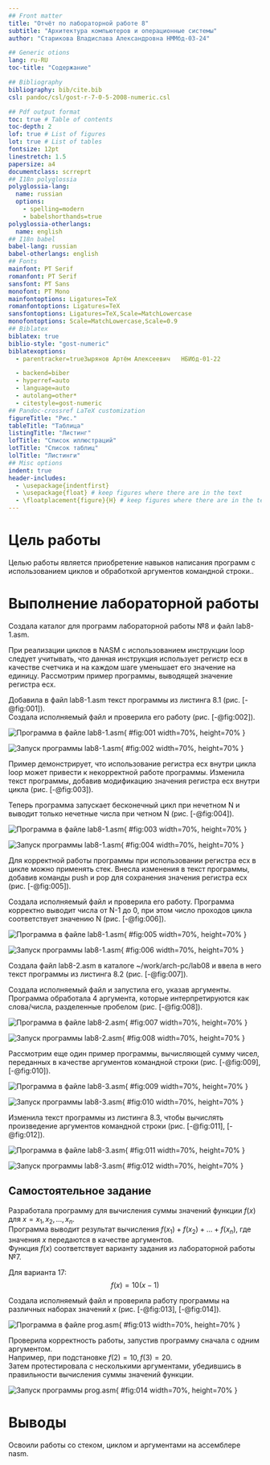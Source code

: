 ```yaml
---
## Front matter
title: "Отчёт по лабораторной работе 8"
subtitle: "Архитектура компьютеров и операционные системы"
author: "Старикова Владислава Александровна НММбд-03-24"

## Generic otions
lang: ru-RU
toc-title: "Содержание"

## Bibliography
bibliography: bib/cite.bib
csl: pandoc/csl/gost-r-7-0-5-2008-numeric.csl

## Pdf output format
toc: true # Table of contents
toc-depth: 2
lof: true # List of figures
lot: true # List of tables
fontsize: 12pt
linestretch: 1.5
papersize: a4
documentclass: scrreprt
## I18n polyglossia
polyglossia-lang:
  name: russian
  options:
	- spelling=modern
	- babelshorthands=true
polyglossia-otherlangs:
  name: english
## I18n babel
babel-lang: russian
babel-otherlangs: english
## Fonts
mainfont: PT Serif
romanfont: PT Serif
sansfont: PT Sans
monofont: PT Mono
mainfontoptions: Ligatures=TeX
romanfontoptions: Ligatures=TeX
sansfontoptions: Ligatures=TeX,Scale=MatchLowercase
monofontoptions: Scale=MatchLowercase,Scale=0.9
## Biblatex
biblatex: true
biblio-style: "gost-numeric"
biblatexoptions:
  - parentracker=trueЗырянов Артём Алексеевич	НБИбд-01-22

  - backend=biber
  - hyperref=auto
  - language=auto
  - autolang=other*
  - citestyle=gost-numeric
## Pandoc-crossref LaTeX customization
figureTitle: "Рис."
tableTitle: "Таблица"
listingTitle: "Листинг"
lofTitle: "Список иллюстраций"
lotTitle: "Список таблиц"
lolTitle: "Листинги"
## Misc options
indent: true
header-includes:
  - \usepackage{indentfirst}
  - \usepackage{float} # keep figures where there are in the text
  - \floatplacement{figure}{H} # keep figures where there are in the text
---
```


# Цель работы

Целью работы является приобретение навыков написания программ с использованием циклов и обработкой аргументов командной строки..

# Выполнение лабораторной работы

Создала каталог для программ лабораторной работы №8 и файл lab8-1.asm.

При реализации циклов в NASM с использованием инструкции loop следует учитывать, что данная инструкция использует регистр ecx в качестве счетчика и на каждом шаге уменьшает его значение на единицу. Рассмотрим пример программы, выводящей значение регистра ecx.

Добавила в файл lab8-1.asm текст программы из листинга 8.1 (рис. [-@fig:001]).  
Создала исполняемый файл и проверила его работу (рис. [-@fig:002]).

![Программа в файле lab8-1.asm](image/01.png){ #fig:001 width=70%, height=70% }

![Запуск программы lab8-1.asm](image/02.png){ #fig:002 width=70%, height=70% }

Пример демонстрирует, что использование регистра ecx внутри цикла loop может привести к некорректной работе программы. Изменила текст программы, добавив модификацию значения регистра ecx внутри цикла (рис. [-@fig:003]).

Теперь программа запускает бесконечный цикл при нечетном N и выводит только нечетные числа при четном N (рис. [-@fig:004]).

![Программа в файле lab8-1.asm](image/03.png){ #fig:003 width=70%, height=70% }

![Запуск программы lab8-1.asm](image/04.png){ #fig:004 width=70%, height=70% }

Для корректной работы программы при использовании регистра ecx в цикле можно применять стек. Внесла изменения в текст программы, добавив команды push и pop для сохранения значения регистра ecx (рис. [-@fig:005]).

Создала исполняемый файл и проверила его работу. Программа корректно выводит числа от N-1 до 0, при этом число проходов цикла соответствует значению N (рис. [-@fig:006]).

![Программа в файле lab8-1.asm](image/05.png){ #fig:005 width=70%, height=70% }

![Запуск программы lab8-1.asm](image/06.png){ #fig:006 width=70%, height=70% }

Создала файл lab8-2.asm в каталоге ~/work/arch-pc/lab08 и ввела в него текст программы из листинга 8.2 (рис. [-@fig:007]).

Создала исполняемый файл и запустила его, указав аргументы. 
Программа обработала 4 аргумента, которые интерпретируются как слова/числа, разделенные пробелом (рис. [-@fig:008]).

![Программа в файле lab8-2.asm](image/07.png){ #fig:007 width=70%, height=70% }

![Запуск программы lab8-2.asm](image/08.png){ #fig:008 width=70%, height=70% }

Рассмотрим еще один пример программы, вычисляющей сумму чисел, переданных в качестве аргументов командной строки (рис. [-@fig:009], [-@fig:010]).

![Программа в файле lab8-3.asm](image/09.png){ #fig:009 width=70%, height=70% }

![Запуск программы lab8-3.asm](image/10.png){ #fig:010 width=70%, height=70% }

Изменила текст программы из листинга 8.3, чтобы вычислять произведение аргументов командной строки (рис. [-@fig:011], [-@fig:012]).

![Программа в файле lab8-3.asm](image/11.png){ #fig:011 width=70%, height=70% }

![Запуск программы lab8-3.asm](image/12.png){ #fig:012 width=70%, height=70% }

## Самостоятельное задание

Разработала программу для вычисления суммы значений функции $f(x)$ для $x = x_1, x_2, ..., x_n$.  
Программа выводит результат вычисления $f(x_1) + f(x_2) + ... + f(x_n)$, где значения $x$ передаются в качестве аргументов.  
Функция $f(x)$ соответствует варианту задания из лабораторной работы №7.

Для варианта 17: $$f(x) = 10(x-1)$$

Создала исполняемый файл и проверила работу программы на различных наборах значений $x$ (рис. [-@fig:013], [-@fig:014]).

![Программа в файле prog.asm](image/13.png){ #fig:013 width=70%, height=70% }

Проверила корректность работы, запустив программу сначала с одним аргументом.  
Например, при подстановке $f(2) = 10, f(3) = 20$.  
Затем протестировала с несколькими аргументами, убедившись в правильности вычисления суммы значений функции.

![Запуск программы prog.asm](image/14.png){ #fig:014 width=70%, height=70% }

# Выводы

Освоили работы со стеком, циклом и аргументами на ассемблере nasm.